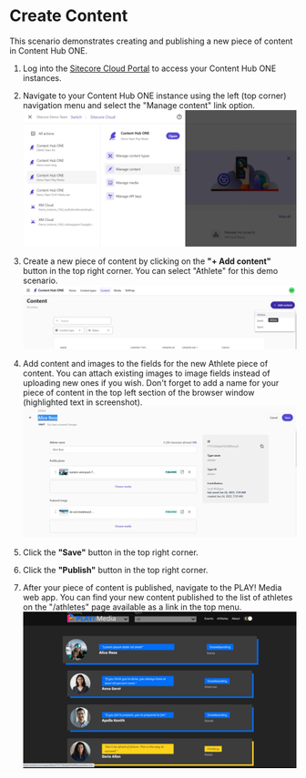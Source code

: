# Create Content

This scenario demonstrates creating and publishing a new piece of content in Content Hub ONE.

1. Log into the [Sitecore Cloud Portal](https://portal.sitecorecloud.io/) to access your Content Hub ONE instances.

1. Navigate to your Content Hub ONE instance using the left (top corner) navigation menu and select the "Manage content" link option.
![Cloud Portal Navigation](./media/chone-cms-update-content-1.jpg)

1. Create a new piece of content by clicking on the **"+ Add content"** button in the top right corner. You can select "Athlete" for this demo scenario.
![Add New Content](./media/chone-cms-create-content-1.jpg)

1. Add content and images to the fields for the new Athlete piece of content. You can attach existing images to image fields instead of uploading new ones if you wish. Don't forget to add a name for your piece of content in the top left section of the browser window (highlighted text in screenshot).
![Add Field Content ](./media/chone-cms-create-content-3.jpg)

1. Click the **"Save"** button in the top right corner.

1. Click the **"Publish"** button in the top right corner.

1. After your piece of content is published, navigate to the PLAY! Media web app. You can find your new content published to the list of athletes on the "/athletes" page available as a link in the top menu.
![View New Content](./media/chone-cms-create-content-4.jpg)
